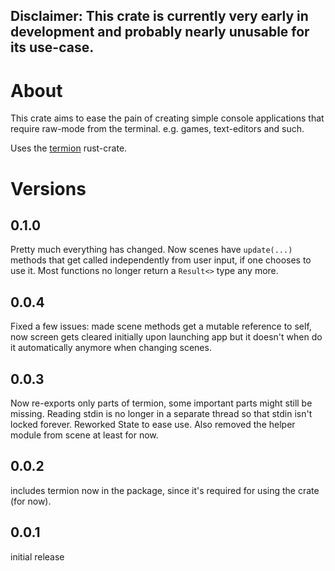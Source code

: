 Disclaimer:
This crate is currently very early in development and probably nearly unusable for its use-case.
---
# About
This crate aims to ease the pain of creating simple console applications that require raw-mode from the terminal. e.g. games, text-editors and such.

Uses the [termion](https://lib.rs/crates/termion) rust-crate.

# Versions

## 0.1.0
Pretty much everything has changed. Now scenes have `update(...)` methods that get called independently from user input, if one chooses to use it. Most functions no longer return a `Result<>` type any more.

## 0.0.4
Fixed a few issues: made scene methods get a mutable reference to self, now screen gets cleared initially upon launching app but it doesn't when do it automatically anymore when changing scenes.

## 0.0.3
Now re-exports only parts of termion, some important parts might still be missing. Reading stdin is no longer in a separate thread so that stdin isn't locked forever. Reworked State to ease use. Also removed the helper module from scene at least for now.

## 0.0.2
includes termion now in the package, since it's required for using the crate (for now).

## 0.0.1
initial release